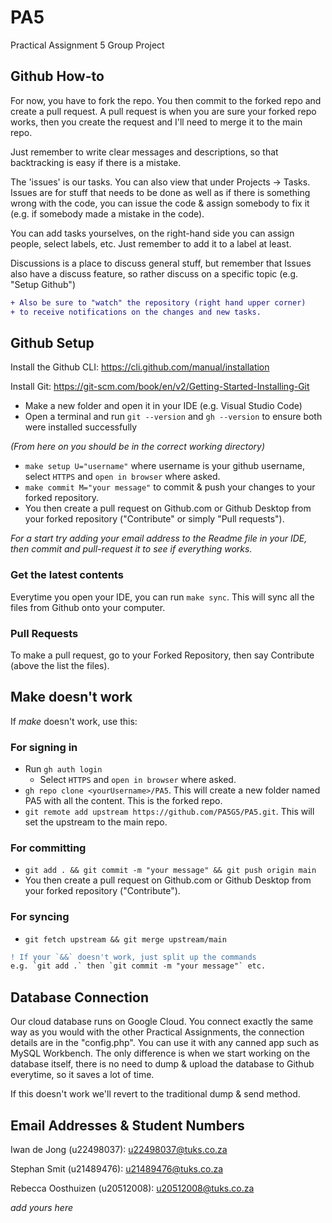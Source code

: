 # PA5
Practical Assignment 5 Group Project

## Github How-to
For now, you have to fork the repo. You then commit to the forked repo and create a pull request. 
A pull request is when you are sure your forked repo works, then you create the request and I'll need to merge it to the main repo. 

Just remember to write clear messages and descriptions, so that backtracking is easy if there is a mistake. 

The 'issues' is our tasks. You can also view that under Projects -> Tasks. 
Issues are for stuff that needs to be done as well as if there is something wrong with the code, you can issue the code & assign somebody to fix it (e.g. if somebody made a mistake in the code). 

You can add tasks yourselves, on the right-hand side you can assign people, select labels, etc. Just remember to add it to a label at least.

Discussions is a place to discuss general stuff, but remember that Issues also have a discuss feature, so rather discuss on a specific topic (e.g. "Setup Github")

```diff
+ Also be sure to "watch" the repository (right hand upper corner)
+ to receive notifications on the changes and new tasks.
```

## Github Setup
Install the Github CLI: https://cli.github.com/manual/installation

Install Git: https://git-scm.com/book/en/v2/Getting-Started-Installing-Git

- Make a new folder and open it in your IDE (e.g. Visual Studio Code)
- Open a terminal and run `git --version` and `gh --version` to ensure both were installed successfully

_(From here on you should be in the correct working directory)_
- `make setup U="username"` where username is your github username, select `HTTPS` and `open in browser` where asked.
- `make commit M="your message"` to commit & push your changes to your forked repository. 
- You then create a pull request on Github.com or Github Desktop from your forked repository ("Contribute" or simply "Pull requests").

*For a start try adding your email address to the Readme file in your IDE, then commit and pull-request it to see if everything works.*

### Get the latest contents
Everytime you open your IDE, you can run `make sync`. This will sync all the files from Github onto your computer.

### Pull Requests
To make a pull request, go to your Forked Repository, then say Contribute (above the list the files).

## Make doesn't work
If *make* doesn't work, use this:
### For signing in
- Run `gh auth login`
    - Select `HTTPS` and `open in browser` where asked.
- `gh repo clone <yourUsername>/PA5`. This will create a new folder named PA5 with all the content. This is the forked repo.
- `git remote add upstream https://github.com/PA5G5/PA5.git`. This will set the upstream to the main repo.

### For committing
- `git add . && git commit -m "your message" && git push origin main`
- You then create a pull request on Github.com or Github Desktop from your forked repository ("Contribute").

### For syncing
- `git fetch upstream && git merge upstream/main`

```diff
! If your `&&` doesn't work, just split up the commands 
e.g. `git add .` then `git commit -m "your message"` etc.
```
## Database Connection

Our cloud database runs on Google Cloud. You connect exactly the same way as you would with the other Practical Assignments, the connection details are in the "config.php". You can use it with any canned app such as MySQL Workbench. The only difference is when we start working on the database itself, there is no need to dump & upload the database to Github everytime, so it saves a lot of time. 

If this doesn't work we'll revert to the traditional dump & send method.

## Email Addresses & Student Numbers
Iwan de Jong (u22498037): u22498037@tuks.co.za

Stephan Smit (u21489476): u21489476@tuks.co.za

Rebecca Oosthuizen (u20512008): u20512008@tuks.co.za

_add yours here_
